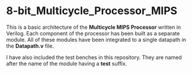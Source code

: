 # 8-bit_Multicycle_Processor_MIPS
This is a basic architecture of the **Multicycle MIPS Processor** written in Verilog. Each component of the processor has been built as a separate module. All of these modules have been integrated to a single datapath in the **Datapath.v** file. 

I have also included the test benches in this repository. They are named after the name of the module having a **test** suffix.